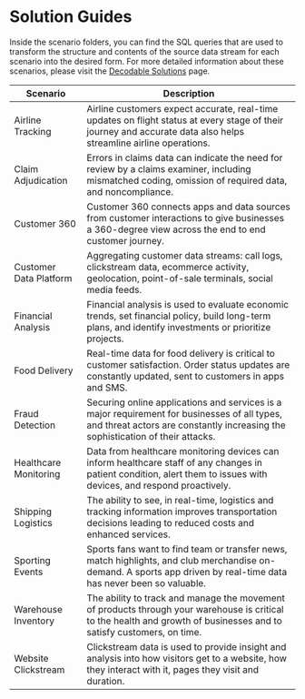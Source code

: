 # Solution Guides

Inside the scenario folders, you can find the SQL queries that are used to transform the structure and contents of the source data stream for each scenario into the desired form. For more detailed information about these scenarios, please visit the [Decodable Solutions](https://www.decodable.co/solution/all) page.

| Scenario               | Description                                                                                                                                                                    |
| ---------------------- | ------------------------------------------------------------------------------------------------------------------------------------------------------------------------------ |
| Airline Tracking       | Airline customers expect accurate, real-time updates on flight status at every stage of their journey and accurate data also helps streamline airline operations.              |
| Claim Adjudication     | Errors in claims data can indicate the need for review by a claims examiner, including mismatched coding, omission of required data, and noncompliance.                        |
| Customer 360           | Customer 360 connects apps and data sources from customer interactions to give businesses a 360-degree view across the end to end customer journey.                            |
| Customer Data Platform | Aggregating customer data streams: call logs, clickstream data, ecommerce activity, geolocation, point-of-sale terminals, social media feeds.                                  |
| Financial Analysis     | Financial analysis is used to evaluate economic trends, set financial policy, build long-term plans, and identify investments or prioritize projects.                          |
| Food Delivery          | Real-time data for food delivery is critical to customer satisfaction. Order status updates are constantly updated, sent to customers in apps and SMS.                         |
| Fraud Detection        | Securing online applications and services is a major requirement for businesses of all types, and threat actors are constantly increasing the sophistication of their attacks. |
| Healthcare Monitoring  | Data from healthcare monitoring devices can inform healthcare staff of any changes in patient condition, alert them to issues with devices, and respond proactively.           |
| Shipping Logistics     | The ability to see, in real-time, logistics and tracking information improves transportation decisions leading to reduced costs and enhanced services.                         |
| Sporting Events        | Sports fans want to find team or transfer news, match highlights, and club merchandise on-demand. A sports app driven by real-time data has never been so valuable.            |
| Warehouse Inventory    | The ability to track and manage the movement of products through your warehouse is critical to the health and growth of businesses and to satisfy customers, on time.          |
| Website Clickstream    | Clickstream data is used to provide insight and analysis into how visitors get to a website, how they interact with it, pages they visit and duration.                         |
